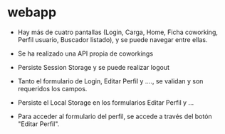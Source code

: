 # webapp
- Hay más de cuatro pantallas (Login, Carga, Home, Ficha coworking, Perfil usuario, Buscador listado), y se puede navegar entre ellas.

- Se ha realizado una API propia de coworkings

- Persiste Session Storage y se puede realizar logout

- Tanto el formulario de Login, Editar Perfil y ...., se validan y son requeridos los campos.

- Persiste el Local Storage en los formularios Editar Perfil y ...

- Para acceder al formulario del perfil, se accede a través del botón "Editar Perfil".
